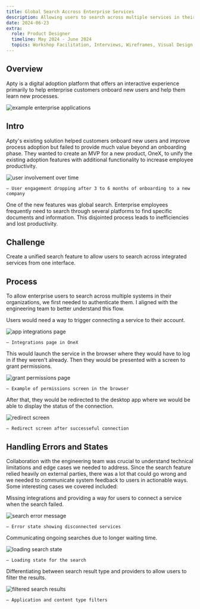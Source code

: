 ```yaml
---
title: Global Search Accross Enterprise Services
description: Allowing users to search across multiple services in their organizations.
date: 2024-06-23
extra: 
  role: Product Designer
  timeline: May 2024 - June 2024
  topics: Workshop Facilitation, Interviews, Wireframes, Visual Design
---
```


## Overview

Apty is a digital adoption platform that offers an interactive experience primarily to help enterprise customers onboard new users and help them learn new processes.

![example enterprise applications](apps.webp)

## Intro

Apty's existing solution helped customers onboard new users and improve process adoption but failed to provide much value beyond an onboarding phase. They wanted to create an MVP for a new product, OneX, to unify the existing adoption features with additional functionality to increase employee productivity.

![user involvement over time](problem.webp)

```
– User engagement dropping after 3 to 6 months of onboarding to a new company
```

One of the new features was global search. Enterprise employees frequently need to search through several platforms to find specific documents and information. This disjointed process leads to inefficiencies and lost productivity.

## Challenge

Create a unified search feature to allow users to search across integrated services from one interface.

## Process

To allow enterprise users to search across multiple systems in their organizations, we first needed to authenticate them. I aligned with the engineering team to better understand this flow.

Users would need a way to trigger connecting a service to their account.

![app integrations page](integrations.webp)

```
– Integrations page in OneX
```

This would launch the service in the browser where they would have to log in if they weren't already. Then they would be presented with a screen to grant permissions.

![grant permissions page](access.webp)

```
– Example of permissions screen in the browser
```

After that, they would be redirected to the desktop app where we would be able to display the status of the connection.

![redirect screen](redirect.webp)

```
– Redirect screen after successeful connection
```


## Handling Errors and States

Collaboration with the engineering team was crucial to understand technical limitations and edge cases we needed to address. Since the search feature relied heavily on external parties, there was a lot that could go wrong and we needed to communicate system feedback to users in actionable ways. Some interesting cases we covered included:

Missing integrations and providing a way for users to connect a service when the search failed.

![search error message](error.webp)

```
– Error state showing disconnected services
```

Communicating ongoing searches due to longer waiting time.

![loading search state](loading.webp)

```
– Loading state for the search
```

Differentiating between search result type and providers to allow users to filter the results.

![filtered search results](filters.webp)

```
– Application and content type filters
```



